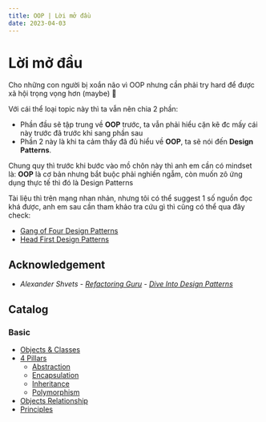 ```yaml
---
title: OOP | Lời mở đầu
date: 2023-04-03
---
```


# Lời mở đầu

Cho những con người bị xoắn não vì OOP nhưng cần phải try hard để được xã hội trọng vọng hơn (maybe) 🐧

Với cái thể loại topic này thì ta vẫn nên chia 2 phần:

- Phần đầu sẽ tập trung về **OOP** trước, ta vẫn phải hiểu cặn kẽ đc mấy cái này trước đã trước khi sang phần sau
- Phần 2 này là khi ta cảm thấy đã đủ hiểu về **OOP**, ta sẽ nói đến **Design Patterns**.

Chung quy thì trước khi bước vào mồ chôn này thì anh em cần có mindset là: **OOP** là cơ bản nhưng
bắt buộc phải nghiền ngẫm, còn muốn zô ứng dụng thực tế thì đó là Design Patterns

Tài liệu thì trên mạng nhan nhản, nhưng tôi có thể suggest 1 số nguồn đọc khá được, anh em sau cần
tham khảo tra cứu gì thì cũng có thể qua đây check:

+ [Gang of Four Design Patterns](https://www.amazon.com/Design-Patterns-Object-Oriented-Addison-Wesley-Professional-ebook/dp/B000SEIBB8)
+ [Head First Design Patterns](https://www.amazon.com/Head-First-Design-Patterns-Brain-Friendly/dp/0596007124)

## Acknowledgement

- *Alexander Shvets - [Refactoring Guru](https://refactoring.guru) - [Dive Into Design Patterns](https://refactoring.guru/design-patterns/book)*

## Catalog

### Basic

- [Objects & Classes](/oop/objects-and-classes)
- [4 Pillars](#)
  + [Abstraction](/oop/4-pillars/abstraction)
  + [Encapsulation](/oop/4-pillars/encapsulation)
  + [Inheritance](/oop/4-pillars/inheritance)
  + [Polymorphism](/oop/4-pillars/polymorphism)
- [Objects Relationship](#)
- [Principles](#)

###

